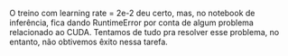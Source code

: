 O treino com learning rate = 2e-2 deu certo, mas, no notebook de inferência, fica dando RuntimeError por conta de algum problema relacionado ao CUDA. Tentamos de tudo pra resolver esse problema, no entanto, não obtivemos êxito nessa tarefa.